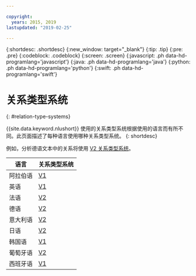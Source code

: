 ```yaml
---

copyright:
  years: 2015, 2019
lastupdated: "2019-02-25"

---
```


{:shortdesc: .shortdesc}
{:new_window: target="_blank"}
{:tip: .tip}
{:pre: .pre}
{:codeblock: .codeblock}
{:screen: .screen}
{:javascript: .ph data-hd-programlang='javascript'}
{:java: .ph data-hd-programlang='java'}
{:python: .ph data-hd-programlang='python'}
{:swift: .ph data-hd-programlang='swift'}

# 关系类型系统
{: #relation-type-systems}

{{site.data.keyword.nlushort}} 使用的关系类型系统根据使用的语言而有所不同。此页面描述了每种语言使用哪种关系类型系统。
{: shortdesc}

例如，分析德语文本中的关系将使用 [V2 关系类型系统][v2]。

|语言|关系类型系统|
| --- | ---|
|阿拉伯语|[V1][v1]|
|英语|[V1][v1]|
|法语|[V2][v2]|
|德语|[V2][v2]|
|意大利语|[V2][v2]|
|日语|[V2][v2]|
|韩国语|[V1][v1]|
|葡萄牙语|[V2][v2]|
|西班牙语|[V1][v1]|


[v1]: /docs/services/natural-language-understanding?topic=natural-language-understanding-relation-types-version-1
[v2]: /docs/services/natural-language-understanding?topic=natural-language-understanding-relation-types-version-2
